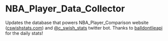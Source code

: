 # NBA_Player_Data_Collector
Updates the database that powers NBA_Player_Comparison website (<a href="https://www.cswishstats.com" target="_blank">cswishstats.com</a>) and <a href="twitter.com/c_swish_stats" target="_blank">@c_swish_stats</a> twitter bot. Thanks to <a href="https://www.balldontlie.io" target="_blank">balldontlieapi</a> for the daily stats!
